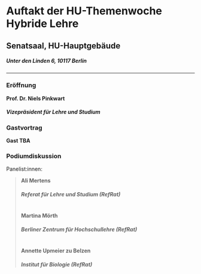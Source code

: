 # Auftakt der HU-Themenwoche Hybride Lehre
## Senatsaal, HU-Hauptgebäude   
##### Unter den Linden 6, 10117 Berlin
---
### Eröffnung
**Prof. Dr. Niels Pinkwart**  
##### Vizepräsident für Lehre und Studium 

### Gastvortrag 
**Gast TBA** 


### Podiumdiskussion 
Panelist:innen: 
> **Ali Mertens** 
> ##### Referat für Lehre und Studium (RefRat) 
>  \
> **Martina Mörth** 
> ##### Berliner Zentrum für Hochschullehre (RefRat) 
>  \
> **Annette Upmeier zu Belzen** 
> ##### Institut für Biologie (RefRat)
